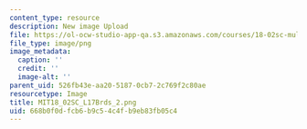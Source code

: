 ```yaml
---
content_type: resource
description: New image Upload
file: https://ol-ocw-studio-app-qa.s3.amazonaws.com/courses/18-02sc-multivariable-calculus-fall-2010/668b0f0dfcb6b9c54c4fb9eb83fb05c4_MIT18_02SC_L17Brds_2.png
file_type: image/png
image_metadata:
  caption: ''
  credit: ''
  image-alt: ''
parent_uid: 526fb43e-aa20-5187-0cb7-2c769f2c80ae
resourcetype: Image
title: MIT18_02SC_L17Brds_2.png
uid: 668b0f0d-fcb6-b9c5-4c4f-b9eb83fb05c4
---
```

